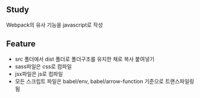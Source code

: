 ## Study
Webpack의 유사 기능을 javascript로 작성
## Feature
- src 폴더에서 dist 폴더로 폴더구조를 유지한 채로 복사 붙여넣기
- sass파일은 css로 컴파일
- jsx파일은 js로 컴파일
- 모든 스크립트 파일은 babel/env, babel/arrow-function 기준으로 트랜스파일링됨